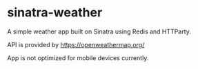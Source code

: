 # sinatra-weather
A simple weather app built on Sinatra using Redis and HTTParty.

API is provided by https://openweathermap.org/

App is not optimized for mobile devices currently.
